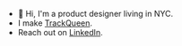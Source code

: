 - 👋 Hi, I'm a product designer living in NYC.
- I make [TrackQueen](https://trackqueen.app/).
- Reach out on [LinkedIn](https://www.linkedin.com/in/johncanelis/).
